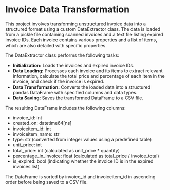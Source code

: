 <head>
    <title>Invoice Data Transformation</title>
</head>
<body>
    <h1>Invoice Data Transformation</h1>
    <p>This project involves transforming unstructured invoice data into a structured format using a custom DataExtractor class. The data is loaded from a pickle file containing scanned invoices and a text file listing expired invoice IDs. Each invoice contains various properties and a list of items, which are also detailed with specific properties.</p>
    <p>The DataExtractor class performs the following tasks:</p>
    <ul>
        <li><strong>Initialization:</strong> Loads the invoices and expired invoice IDs.</li>
        <li><strong>Data Loading:</strong> Processes each invoice and its items to extract relevant information, calculate the total price and percentage of each item in the invoice, and check if the invoice is expired.</li>
        <li><strong>Data Transformation:</strong> Converts the loaded data into a structured pandas DataFrame with specified columns and data types.</li>
        <li><strong>Data Saving:</strong> Saves the transformed DataFrame to a CSV file.</li>
    </ul>
    <p>The resulting DataFrame includes the following columns:</p>
    <ul>
        <li>invoice_id: int</li>
        <li>created_on: datetime64[ns]</li>
        <li>invoiceitem_id: int</li>
        <li>invoiceitem_name: str</li>
        <li>type: str (converted from integer values using a predefined table)</li>
        <li>unit_price: int</li>
        <li>total_price: int (calculated as unit_price * quantity)</li>
        <li>percentage_in_invoice: float (calculated as total_price / invoice_total)</li>
        <li>is_expired: bool (indicating whether the invoice ID is in the expired invoices list)</li>
    </ul>
    <p>The DataFrame is sorted by invoice_id and invoiceitem_id in ascending order before being saved to a CSV file.</p>
</body>